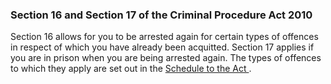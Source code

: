 ###  Section 16 and Section 17 of the Criminal Procedure Act 2010

Section 16 allows for you to be arrested again for certain types of offences
in respect of which you have already been acquitted. Section 17 applies if you
are in prison when you are being arrested again. The types of offences to
which they apply are set out in the [ Schedule to the Act
](http://www.irishstatutebook.ie/2010/en/act/pub/0027/sched.html#sched) .
